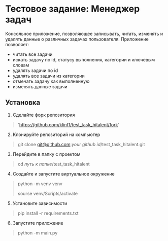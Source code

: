 # Тестовое задание: Менеджер задач
Консольное приложение, позволяющее записывать, читать, изменять и удалять данные о различных задачах пользователя.
Приложение позволяет:
* читать все задачи
* искать задачу по id, статусу выполнения, категории и ключевым словам
* удалять задачи по id
* удалять все задачи из категории
* отмечать задачу как выполненную
* изменять данные задачи
## Установка
1. Сделайте форк репозитория
> 'https://github.com/klinf1/test_task_hitalent/fork'
2. Клонируйте репозиторий на компьютер
> git clone git@github.com:*your github id*/test_task_hitalent.git
3. Перейдите в папку с проектом
> cd *путь к папке*/test_task_hitalent
4. Создайте и запустите виртуальное окружение
> python -m venv venv
>
> sourse venv/Scripts/activate
5. Установите зависимости
> pip install -r requirements.txt
6. Запустите приложение
> python -m main.py
